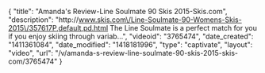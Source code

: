 {
    "title": "Amanda's Review-Line Soulmate 90 Skis 2015-Skis.com",
    "description": "http:\/\/www.skis.com\/Line-Soulmate-90-Womens-Skis-2015\/357617P,default,pd.html The Line Soulmate is a perfect match for you if you enjoy skiing through variab...",
    "videoid": "3765474",
    "date_created": "1411361084",
    "date_modified": "1418181996",
    "type": "captivate",
    "layout": "video",
    "url": "\/v\/amanda-s-review-line-soulmate-90-skis-2015-skis-com\/3765474"
}
